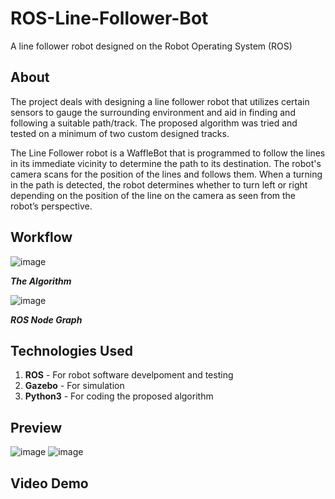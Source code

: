 # ROS-Line-Follower-Bot
A line follower robot designed on the Robot Operating System (ROS)

## About
The project deals with designing a line follower robot that utilizes certain sensors to gauge the surrounding environment and aid in finding and following a suitable path/track. The proposed algorithm was tried and tested on a minimum of two custom designed tracks.

The Line Follower robot is a WaffleBot that is programmed to follow the lines in its immediate vicinity to determine the path to its destination. The robot's camera scans for the position of the lines and follows them. When a turning in the path is detected, the robot determines whether to turn left or right depending on the position of the line on the camera as seen from the robot’s perspective.

## Workflow
![image](https://user-images.githubusercontent.com/60460452/131826556-3b4b0593-6c40-4f81-86e5-de3344275491.png)

***The Algorithm***

![image](https://user-images.githubusercontent.com/60460452/131827015-aaf64089-ea9e-480e-a3d9-dd58581c3cf8.png)

***ROS Node Graph***


## Technologies Used
1. **ROS** - For robot software develpoment and testing
2. **Gazebo** - For simulation
3. **Python3** - For coding the proposed algorithm

## Preview
![image](https://user-images.githubusercontent.com/60460452/131826857-f0f87ad7-7f11-4062-b84c-ea66faa61f1d.png)
![image](https://user-images.githubusercontent.com/60460452/131826913-d0502c1b-493e-44e8-afd6-beb1d83ef359.png)

## Video Demo
